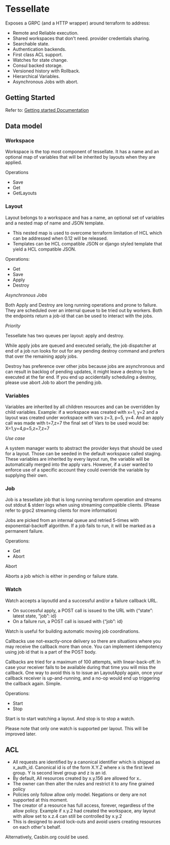 # Tessellate


Exposes a GRPC (and a HTTP wrapper) around terraform to address:
* Remote and Reliable execution.
* Shared workspaces that don't need. provider credentials sharing.
* Searchable state.
* Authentication backends.
* First class ACL support.
* Watches for state change.
* Consul backed storage.
* Versioned history with Rollback.
* Hierarchical Variables.
* Asynchronous Jobs with abort.

## Getting Started
Refer to: [Getting started Documentation](https://github.com/tsocial/tessellate/tree/master/docs/getting_started.md)

## Data model

### Workspace
Workspace is the top most component of tessellate. It has a name and an optional map of variables that will be inherited by layouts when they are applied.


Operations
* Save
* Get
* GetLayouts

### Layout
Layout belongs to a workspace and has a name, an optional set of variables and a nested map of 
name and JSON template.
* This nested map is used to overcome terraform limitation of HCL which can be addressed when 0.12 will be released.
* Templates can be HCL compatible JSON or django styled template that yield a HCL compatible JSON.


Operations:
* Get
* Save
* Apply
* Destroy


*Asynchronous Jobs*

Both Apply and Destroy are long running operations and prone to failure. They are scheduled over an internal queue to be tried out by workers. Both the endpoints return a job-id that can be used to interact with the jobs.


*Priority* 

Tessellate has two queues per layout: apply and destroy. 

While apply jobs are queued and executed serially, the job dispatcher at end of a job run looks for out for any pending destroy command and prefers that over the remaining apply jobs.

Destroy has preference over other jobs because jobs are asynchronous and can result in backlog of pending updates, it might leave a destroy to be executed at the far end. If you end up accidentally scheduling a destroy, please use abort Job to abort the pending job.


### Variables

Variables are inherited by all children resources and can be overridden by child variables. Example: if a workspace was created with x=1, y=2 and a layout was created under workspace with vars z=3, p=5, y=4. And an apply call was made with t=7,z=7 the final set of Vars to be used would be:
X=1,y=4,p=5,z=7,z=7


*Use case*

A system manager wants to abstract the provider keys that should be used for a layout. Those can be seeded in the default workspace called staging. These variables are inherited by every layout run, the variable will be automatically merged into the apply vars. However, if a user wanted to enforce use of a specific account they could override the variable by supplying their own.

### Job

Job is a tessellate job that is long running terraform operation and streams out stdout & stderr logs when using streaming compatible clients.
(Please refer to grpc2 streaming clients for more information)


Jobs are picked from an internal queue and retried 5-times with exponential-backoff algorithm. If a job fails to run, it will be marked as a permanent failure.


Operations:
* Get
* Abort


Abort 

Aborts a job which is either in pending or failure state.

### Watch

Watch accepts a layoutId and a successful and/or a failure callback URL.
* On successful apply, a POST call is issued to the URL with {“state”: latest state, “job”: id}
* On a failure run, a POST call is issued with {“job”: id}


Watch is useful for building automatic moving job coordinations.

Callbacks use not-exactly-once delivery so there are situations where you may receive the callback more than once. You can implement idempotency using job id that is a part of the POST body.

Callbacks are tried for a maximum of 100 attempts, with linear-back-off. In case your receiver fails to be available during that time you will miss the callback.
One way to avoid this is to issue an LayoutApply again, once your callback receiver is up-and-running, and a no-op would end up triggering the callback again. Simple.


Operations:
* Start
* Stop


Start is to start watching a layout. And stop is to stop a watch.


Please note that only one watch is supported per layout. This will be improved later.

## ACL
* All requests are identified by a canonical identifier which is shipped as x_auth_id. Canonical id is of the form X.Y.Z where x is the first level group. Y is second level group and z is an id.
* By default, All resources created by x.y.156 are allowed for x.*.*
* The owner can then alter the rules and restrict it to any fine grained policy
* Policies only follow allow only model. Negations or deny are not supported at this moment.
* The creator of a resource has full access, forever, regardless of the allow policy. Example if x.y.2 had created the workspace, any layout with allow set to x.z.4 can still be controlled by x.y.2 
* This is designed to avoid lock-outs and avoid users creating resources on each other's behalf.


Alternatively, Casbin.org could be used.

